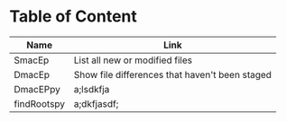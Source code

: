 # Table of Content

| Name | Link |
| --- | --- |
| SmacEp | List all new or modified files |
| DmacEp | Show file differences that haven't been staged |
| DmacEPpy | a;lsdkfja |
| findRootspy | a;dkfjasdf; |



